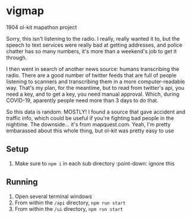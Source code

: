 # vigmap
1904 ol-kit mapathon project

Sorry, this isn't listening to the radio.
I really, really wanted it to, but the speech to text services were really bad at getting addresses, and police chatter has so many numbers, it's more than a weekend's job to get it through.

I then went in search of another news source: humans transcribing the radio. There are a good number of twitter feeds that are full of people listening to scanners and transcribing them in a more computer-readable way. That's my plan, for the meantime, but to read from twitter's api, you need a key, and to get a key, you need manual approval. Which, during COVID-19, aparently people need more than 3 days to do that. 

So this data is random. MOSTLY! I found a source that gave accident and traffic info, which could be useful if you're fighting bad people in the nightime. The downside... it's from mapquest.com. Yeah, I'm pretty embarassed about this whole thing, but ol-kit was pretty easy to use

## Setup
1. Make sure to `npm i` in each sub directory
:point-down: ignore this
<!-- 2. Make sure you `brew install ffmpeg` and `brew install portaudio`
3. In the `/api` directory run `pip3 install -r requirements.txt` to install Python deps -->

## Running
1. Open several terminal windows
2. From within the `/api` directory, `npm run start`
3. From within the `/ui` directory, `npm run start`

